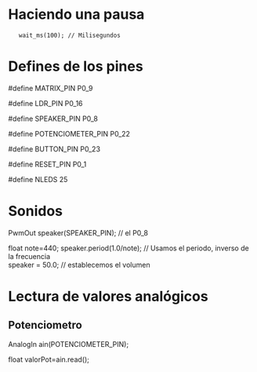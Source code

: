 # Haciendo una pausa

       wait_ms(100); // Milisegundos


# Defines de los pines

  #define MATRIX_PIN P0_9

  #define LDR_PIN P0_16

  #define SPEAKER_PIN P0_8

  #define POTENCIOMETER_PIN P0_22

  #define BUTTON_PIN P0_23

  #define RESET_PIN P0_1

  #define NLEDS 25

# Sonidos

  PwmOut speaker(SPEAKER_PIN); // el P0_8

  float note=440;
  speaker.period(1.0/note);  // Usamos el periodo, inverso de la frecuencia          
  speaker = 50.0;  // establecemos el volumen


# Lectura de valores analógicos

## Potenciometro

  AnalogIn   ain(POTENCIOMETER_PIN);

  float valorPot=ain.read();
